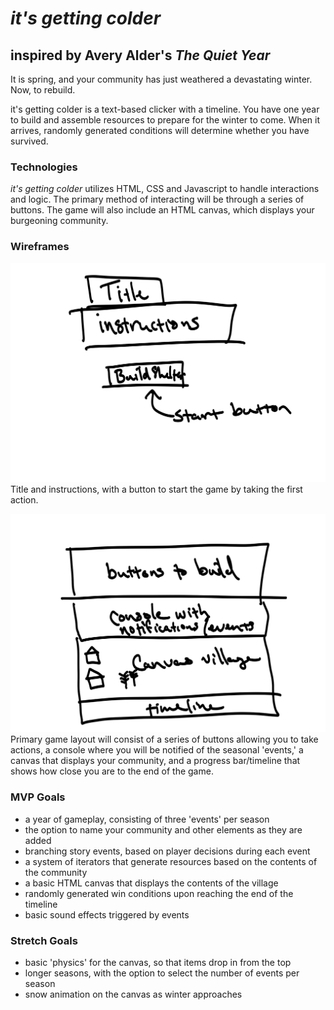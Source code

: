 # *it's getting colder*
## inspired by Avery Alder's *The Quiet Year*

It is spring, and your community has just weathered a devastating winter. Now, to rebuild.

it's getting colder is a text-based clicker with a timeline. You have one year to build and assemble resources to prepare for the winter to come. When it arrives, randomly generated conditions will determine whether you have survived.

### Technologies
*it's getting colder* utilizes HTML, CSS and Javascript to handle interactions and logic. The primary method of interacting will be through a series of buttons. The game will also include an HTML canvas, which displays your burgeoning community.

### Wireframes
![Wireframe 1](wireframes/wireframe-1.jpeg)
Title and instructions, with a button to start the game by taking the first action.

![Wireframe 2](wireframes/wireframe-2.jpeg)
Primary game layout will consist of a series of buttons allowing you to take actions, a console where you will be notified of the seasonal 'events,' a canvas that displays your community, and a progress bar/timeline that shows how close you are to the end of the game.


### MVP Goals
* a year of gameplay, consisting of three 'events' per season
* the option to name your community and other elements as they are added
* branching story events, based on player decisions during each event
* a system of iterators that generate resources based on the contents of the community
* a basic HTML canvas that displays the contents of the village
* randomly generated win conditions upon reaching the end of the timeline
* basic sound effects triggered by events

### Stretch Goals
* basic 'physics' for the canvas, so that items drop in from the top
* longer seasons, with the option to select the number of events per season
* snow animation on the canvas as winter approaches